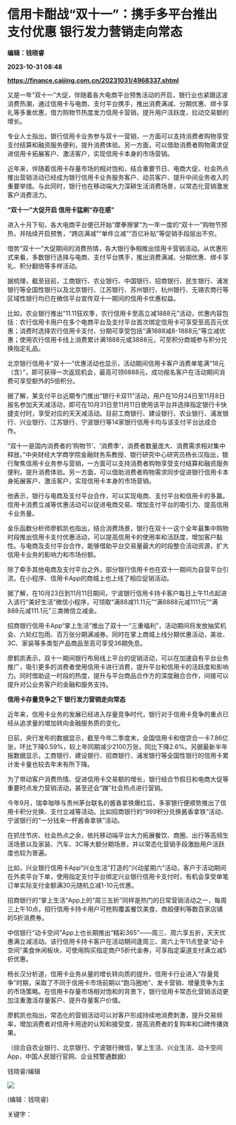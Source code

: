 # 信用卡酣战“双十一”：携手多平台推出支付优惠 银行发力营销走向常态
**编辑：钱晓睿**

**2023-10-31 08:48**

**https://finance.caijing.com.cn/20231031/4968337.shtml**

又是一年“双十一”大促，伴随着各大电商平台预售活动的开启，银行业也紧跟这波消费热潮，通过信用卡与电商、支付平台携手，推出消费满减、分期优惠、绑卡享礼等多重优惠，借力购物节热度发力信用卡营销，提升用户活跃度，拉动交易额的增长。

专业人士指出，银行信用卡业务参与双十一营销，一方面可以支持消费者购物享受支付结算和融资服务便利，提升消费体验。另一方面，可以借助消费者购物需求促进信用卡拓展客户、激活客户，实现信用卡本身的市场营销。

近年来，伴随着信用卡存量市场的相对饱和，结合重要节日、电商大促、社会热点推出营销活动已经成为银行信用卡业务服务客户、动员客户、提升中间业务收入的重要举措。与此同时，银行也在移动端大力深耕生活消费场景，以常态化营销激发客户消费活力。

**“双十一”大促开启 信用卡猛刷“存在感”**

进入十月下旬，各大电商平台便已开始“摩拳擦掌”为一年一度的“双十一”购物节预热，并陆续开启预售，“跨店满减”“单件立减”“百亿补贴”等促销手段层出不穷。

借势“双十一”大促期间的消费热情，各大银行争相推出信用卡营销活动。从优惠形式来看，多数银行选择与电商、支付平台携手，推出消费满减、分期优惠、绑卡享礼、积分翻倍等多样活动。

据梳理，截至目前，工商银行、农业银行、中国银行、招商银行、民生银行、浦发银行等全国性银行以及北京银行、江苏银行、苏州银行、杭州银行、无锡农商行等区域性银行均已在微信平台宣传双十一期间的信用卡优惠权益。

比如，农业银行推出“11.11狂欢季，农行信用卡至高立减1888元”活动，优惠内容包括：农行信用卡用户在多个电商平台及支付平台首次绑定信用卡可享受至高百元优惠；消费时选择农行信用卡支付、分期可享受包括“满1888减8-1888元”等立减优惠；使用农行信用卡线上消费累计满1888元或3888元，可至积分商城参与积分兑换指定礼品。

北京银行信用卡“双十一”优惠活动也显示，活动期间信用卡客户消费单笔满“18元（含）”，即可获得一次返现机会，最高可领6888元，成功报名客户在活动期间消费可享受额外的5倍积分。

据了解，某支付平台近期专门推出“银行卡双11”活动，用户在10月24日至11月8日报名参加天天减活动，即可在10月31日至11月11日使用该平台并选择指定银行卡快捷支付时，享受对应的天天减活动。目前工商银行、建设银行、农业银行、浦发银行、兴业银行、江苏银行、宁波银行等14家银行信用卡均与该支付平台达成合作。

“双十一是国内消费者的‘购物节’、‘消费季’，消费者数量庞大、消费需求相对集中释放。”中央财经大学商学院金融财务系教授、银行研究中心研究员杨长汉指出，银行聚焦信用卡业务参与营销，一方面可以支持消费者购物享受支付结算和融资服务便利，提升消费体验。另一方面，可以借助消费者购物需求同步促进银行信用卡本身拓展客户、激活客户，实现信用卡本身的市场营销。

他表示，银行与电商及支付平台合作，可以实现电商、支付平台和信用卡的多赢。信用卡消费立减等优惠活动可以促进电商交易、增加支付平台的吸引力、提高信用卡业务量。

金乐函数分析师廖鹤凯也指出，结合消费场景，银行在双十一这个全年最集中购物时段推出信用卡支付优惠活动，可以提高信用卡的使用率和活跃度，增加客户黏性。与电商及支付平台合作，能够借助平台交易量最大的时段整合活动资源，扩大信用卡业务的影响力和市场份额。

除了牵手其他电商及支付平台之外，部分银行信用卡也在双十一期间为自营平台引流，在小程序、信用卡App的商城上也上线了相应促销活动。

据了解，在10月23日到11月11日期间，宁波银行信用卡持卡客户每日上午11点起进入该行“美好生活”微信小程序，可领取“满88减11.11元”“满8888元减1111元”“满888元减111.1元”三类微信立减金。

招商银行信用卡App“掌上生活”推出了双十一“三重福利”，活动期间将发放抽奖机会、六轮红包雨、百万张分期满减券。同时在掌上商城上线分期优惠活动，美妆、3C、家装等多类型产品商品至高可享受36期免息。

廖鹤凯表示，双十一期间银行布局线上平台的促销活动，可以在加速自有平台业务推广，吸引更多的消费者使用信用卡进行消费，提升平台和信用卡的活跃度和影响力。同时借助这一时段的热度，提升与平台商品合作方的深度融合合作，间接可以提升对公业务客户的金融和服务支持。

**信用卡存量竞争之下 银行发力营销走向常态**

近年来，信用卡业务的发展已经进入存量竞争时代，银行对于信用卡竞争的重点已经从追求量的增加转向金融服务质的变化。

日前，央行发布的数据显示，截至今年二季度末，全国信用卡和借贷合一卡7.86亿张，环比下降0.59%，较上年同期减少2100万张，同比下降2.6%。另据最新半年报数据显示，工商银行、建设银行、招商银行、浦发银行等全国性银行的信用卡累计发卡量也较去年末有所下降。

为了带动客户消费热情、促进信用卡交易额的增长，银行结合节假日和电商大促等重要时点发力营销活动，甚至还会“蹭”社会热点进行营销。

今年9月，瑞幸咖啡与贵州茅台联名的酱香拿铁爆红后，多家银行便顺势推出了信用卡积分兑换、支付立减等活动。比如招商银行的“999积分兑换酱香拿铁”活动、宁波银行的“一分钱来一杯酱香拿铁”活动。

在抓住节庆、社会热点之余，依托移动端平台大力拓展餐饮、商圈、出行等高频生活场景以及家装、汽车、3C等大额分期场景，并以常态化营销手段激励用户活跃度也较为普遍。

比如，兴业银行信用卡App“兴业生活”打造的“兴动星期六”活动，客户于活动期间在外卖平台下单，使用指定支付平台绑定兴业银行信用卡支付时，有机会享受单笔订单实际支付金额满30元随机立减1-10元优惠。

招商银行的“掌上生活”App上的“周三五折”同样是热门的日常营销活动之一，每周三上午10点，招行信用卡持卡用户可抢购覆盖餐饮美食、商超便利等数百家店铺的5折消费券。

中信银行“动卡空间”App上也长期推出“精彩365”——周三、周六享五折，天天优惠满立减活动。该行信用卡持卡客户在活动期间逢周三、周六上午11点登录“动卡空间”美食休闲板块，可使用购买指定商户5折代金券，可享指定渠道支付满立减5折优惠。

杨长汉分析道，信用卡业务从量的增长转向质的提升，信用卡行业进入“存量竞争”时期，采取了不同于信用卡市场前期以“跑马圈地”、发卡营销、增量竞争为主的市场策略。在信用卡存量市场相对饱和的背景下，银行信用卡常态化营销活动更加注重激活存量客户、提升存量客户价值。

廖鹤凯也指出，常态化的营销活动可以对客户形成持续地消费刺激，提升交易频率，增加消费者对信用卡用途的认知和接受度，提高消费者的复购率和口碑传播效果。

（综合自农业银行、北京银行、宁波银行微信，掌上生活、兴业生活、动卡空间App，中国人民银行官网、企业预警通数据）

钱晓睿/编辑

![](https://tx1.cdn.caijing.com.cn/2014-03-27/114048455.jpg)

(编辑：钱晓睿)

关键字：